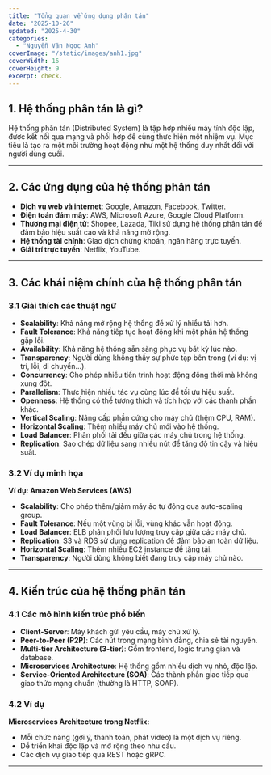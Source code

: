 ```yaml
---
title: "Tổng quan về ứng dụng phân tán"
date: "2025-10-26"
updated: "2025-4-30"
categories:
  - "Nguyễn Văn Ngọc Anh"
coverImage: "/static/images/anh1.jpg"
coverWidth: 16
coverHeight: 9
excerpt: check.
---
```

## 1. Hệ thống phân tán là gì?

Hệ thống phân tán (Distributed System) là tập hợp nhiều máy tính độc lập, được kết nối qua mạng và phối hợp để cùng thực hiện một nhiệm vụ. Mục tiêu là tạo ra một môi trường hoạt động như một hệ thống duy nhất đối với người dùng cuối.

---

## 2. Các ứng dụng của hệ thống phân tán

- **Dịch vụ web và internet**: Google, Amazon, Facebook, Twitter.
- **Điện toán đám mây**: AWS, Microsoft Azure, Google Cloud Platform.
- **Thương mại điện tử**: Shopee, Lazada, Tiki sử dụng hệ thống phân tán để đảm bảo hiệu suất cao và khả năng mở rộng.
- **Hệ thống tài chính**: Giao dịch chứng khoán, ngân hàng trực tuyến.
- **Giải trí trực tuyến**: Netflix, YouTube.

---

## 3. Các khái niệm chính của hệ thống phân tán

### 3.1 Giải thích các thuật ngữ

- **Scalability**: Khả năng mở rộng hệ thống để xử lý nhiều tải hơn.
- **Fault Tolerance**: Khả năng tiếp tục hoạt động khi một phần hệ thống gặp lỗi.
- **Availability**: Khả năng hệ thống sẵn sàng phục vụ bất kỳ lúc nào.
- **Transparency**: Người dùng không thấy sự phức tạp bên trong (ví dụ: vị trí, lỗi, di chuyển...).
- **Concurrency**: Cho phép nhiều tiến trình hoạt động đồng thời mà không xung đột.
- **Parallelism**: Thực hiện nhiều tác vụ cùng lúc để tối ưu hiệu suất.
- **Openness**: Hệ thống có thể tương thích và tích hợp với các thành phần khác.
- **Vertical Scaling**: Nâng cấp phần cứng cho máy chủ (thêm CPU, RAM).
- **Horizontal Scaling**: Thêm nhiều máy chủ mới vào hệ thống.
- **Load Balancer**: Phân phối tải đều giữa các máy chủ trong hệ thống.
- **Replication**: Sao chép dữ liệu sang nhiều nút để tăng độ tin cậy và hiệu suất.

### 3.2 Ví dụ minh họa

**Ví dụ: Amazon Web Services (AWS)**

- **Scalability**: Cho phép thêm/giảm máy ảo tự động qua auto-scaling group.
- **Fault Tolerance**: Nếu một vùng bị lỗi, vùng khác vẫn hoạt động.
- **Load Balancer**: ELB phân phối lưu lượng truy cập giữa các máy chủ.
- **Replication**: S3 và RDS sử dụng replication để đảm bảo an toàn dữ liệu.
- **Horizontal Scaling**: Thêm nhiều EC2 instance để tăng tải.
- **Transparency**: Người dùng không biết đang truy cập máy chủ nào.

---

## 4. Kiến trúc của hệ thống phân tán

### 4.1 Các mô hình kiến trúc phổ biến

- **Client-Server**: Máy khách gửi yêu cầu, máy chủ xử lý.
- **Peer-to-Peer (P2P)**: Các nút trong mạng bình đẳng, chia sẻ tài nguyên.
- **Multi-tier Architecture (3-tier)**: Gồm frontend, logic trung gian và database.
- **Microservices Architecture**: Hệ thống gồm nhiều dịch vụ nhỏ, độc lập.
- **Service-Oriented Architecture (SOA)**: Các thành phần giao tiếp qua giao thức mạng chuẩn (thường là HTTP, SOAP).

### 4.2 Ví dụ

**Microservices Architecture trong Netflix:**

- Mỗi chức năng (gợi ý, thanh toán, phát video) là một dịch vụ riêng.
- Dễ triển khai độc lập và mở rộng theo nhu cầu.
- Các dịch vụ giao tiếp qua REST hoặc gRPC.

---



